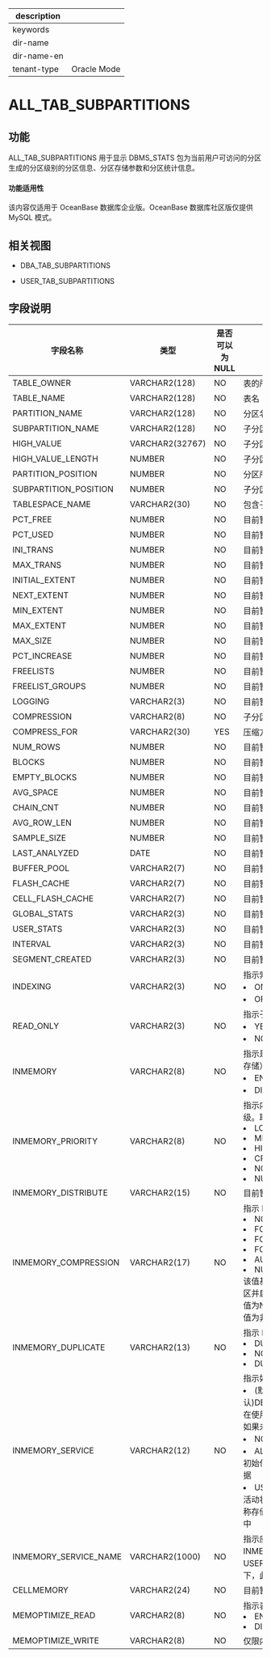 |description||
|---|---|
|keywords||
|dir-name||
|dir-name-en||
|tenant-type|Oracle Mode|

# ALL_TAB_SUBPARTITIONS


功能
-----------

ALL_TAB_SUBPARTITIONS 用于显示 DBMS_STATS 包为当前用户可访问的分区生成的分区级别的分区信息、分区存储参数和分区统计信息。

  <main id="notice" >
    <h4>功能适用性</h4>
    <p>该内容仅适用于 OceanBase 数据库企业版。OceanBase 数据库社区版仅提供 MySQL 模式。</p>
  </main>

相关视图
-------------

* DBA_TAB_SUBPARTITIONS

* USER_TAB_SUBPARTITIONS

字段说明
-------------

|       **字段名称**        |    **类型**     | **是否可以为 NULL** |         **描述**          |
|-----------------------|---------------|----------------|-------------------------|
| TABLE_OWNER           | VARCHAR2(128) | NO             | 表的所有者                   |
| TABLE_NAME            | VARCHAR2(128) | NO             | 表名                      |
| PARTITION_NAME        | VARCHAR2(128) | NO             | 分区名称                    |
| SUBPARTITION_NAME     | VARCHAR2(128) | NO             | 子分区名称                   |
| HIGH_VALUE            | VARCHAR2(32767)        | NO             | 子分区表达式                  |
| HIGH_VALUE_LENGTH     | NUMBER        | NO             | 子分区表达式的长度               |
| PARTITION_POSITION | NUMBER  | NO             | 分区所在位置              |
| SUBPARTITION_POSITION | NUMBER  | NO             | 子分区在分区中的位置              |
| TABLESPACE_NAME       | VARCHAR2(30)        | NO             | 包含子分区的表空间的名称            |
| PCT_FREE              | NUMBER        | NO             | 目前暂不支持该字段，当前该字段默认为 NULL |
| PCT_USED              | NUMBER        | NO             | 目前暂不支持该字段，当前该字段默认为 NULL |
| INI_TRANS             | NUMBER        | NO             | 目前暂不支持该字段，当前该字段默认为 NULL |
| MAX_TRANS             | NUMBER        | NO             | 目前暂不支持该字段，当前该字段默认为 NULL |
| INITIAL_EXTENT        | NUMBER        | NO             | 目前暂不支持该字段，当前该字段默认为 NULL |
| NEXT_EXTENT           | NUMBER        | NO             | 目前暂不支持该字段，当前该字段默认为 NULL |
| MIN_EXTENT            | NUMBER        | NO             | 目前暂不支持该字段，当前该字段默认为 NULL |
| MAX_EXTENT            | NUMBER        | NO             | 目前暂不支持该字段，当前该字段默认为 NULL |
| MAX_SIZE              | NUMBER        | NO             | 目前暂不支持该字段，当前该字段默认为 NULL |
| PCT_INCREASE          | NUMBER        | NO             | 目前暂不支持该字段，当前该字段默认为 NULL |
| FREELISTS             | NUMBER        | NO             | 目前暂不支持该字段，当前该字段默认为 NULL |
| FREELIST_GROUPS       | NUMBER        | NO             | 目前暂不支持该字段，当前该字段默认为 NULL |
| LOGGING               | VARCHAR2(3)   | NO             | 目前暂不支持该字段，当前该字段默认为 NULL |
| COMPRESSION           | VARCHAR2(8)   | NO             | 子分区是否压缩                 |
| COMPRESS_FOR          | VARCHAR2(30)  | YES            | 压缩方法                    |
| NUM_ROWS              | NUMBER        | NO             | 目前暂不支持该字段，当前该字段默认为 NULL |
| BLOCKS                | NUMBER        | NO             | 目前暂不支持该字段，当前该字段默认为 NULL |
| EMPTY_BLOCKS          | NUMBER        | NO             | 目前暂不支持该字段，当前该字段默认为 NULL |
| AVG_SPACE             | NUMBER        | NO             | 目前暂不支持该字段，当前该字段默认为 NULL |
| CHAIN_CNT             | NUMBER        | NO             | 目前暂不支持该字段，当前该字段默认为 NULL |
| AVG_ROW_LEN           | NUMBER        | NO             | 目前暂不支持该字段，当前该字段默认为 NULL |
| SAMPLE_SIZE           | NUMBER        | NO             | 目前暂不支持该字段，当前该字段默认为 NULL |
| LAST_ANALYZED         | DATE          | NO             | 目前暂不支持该字段，当前该字段默认为 NULL |
| BUFFER_POOL           | VARCHAR2(7)   | NO             | 目前暂不支持该字段，当前该字段默认为 NULL |
| FLASH_CACHE           | VARCHAR2(7)   | NO             | 目前暂不支持该字段，当前该字段默认为 NULL |
| CELL_FLASH_CACHE      | VARCHAR2(7)   | NO             | 目前暂不支持该字段，当前该字段默认为 NULL |
| GLOBAL_STATS          | VARCHAR2(3)   | NO             | 目前暂不支持该字段，当前该字段默认为 NULL |
| USER_STATS            | VARCHAR2(3)   | NO             | 目前暂不支持该字段，当前该字段默认为 NULL |
| INTERVAL              | VARCHAR2(3)   | NO             | 目前暂不支持该字段，当前该字段默认为 NULL |
| SEGMENT_CREATED       | VARCHAR2(3)   | NO             | 目前暂不支持该字段，当前该字段默认为 NULL |
| INDEXING              | VARCHAR2(3)     | NO         | 指示索引属性。取值：<li>ON：该子分区的索引已开启<li>OFF：此子分区的索引已关闭                        |
| READ_ONLY             | VARCHAR2(3)     | NO         | 指示子分区是否为只读：<li>YES：子分区的默认设置是只读的<li>NO：子分区的默认设置是读/写                        |
| INMEMORY              | VARCHAR2(8)     | NO         | 指示是否为此子分区启用内存中列存储（IM 列存储）：<li> ENABLED：启用<li>DISABLED：禁用                         |
| INMEMORY_PRIORITY     | VARCHAR2(8)     | NO         | 指示内存中列存储（IM 列存储）填充的优先级。取值：<li>LOW<li>MEDIUM<li>HIGH<li>CRITICAL<li>NONE<li>NULL                        |
| INMEMORY_DISTRIBUTE   | VARCHAR2(15)    | NO         | 目前暂不支持该字段，当前该字段默认为 NULL                        |
| INMEMORY_COMPRESSION  | VARCHAR2(17)    | NO         | 指示 IM 列存储的压缩级别：<li>NO MEMCOMPRESS<li>FOR DML<li>FOR QUERY \[ LOW \| HIGH \]<li>FOR CAPACITY \[ LOW \| HIGH \]<li>AUTO<li>NULL <br>该值基于表中段所在的位置。例如：如果表已分区并启用了 IM 列存储，则对于 ALL_TABLES 值为NULL，对于 ALL_TAB_SUBPARTITIONS 值为非 NULL                        |
| INMEMORY_DUPLICATE    | VARCHAR2(13)    | NO         | 指示 RAC 环境中 IM 列存储的重复设置：<li>DUPLICATE<li>NO DUPLICATE<li>DUPLICATE ALL                         |
| INMEMORY_SERVICE      | VARCHAR2(12)    | NO         | 指示如何在各种实例上填充 IM 列存储。取值：<li>(默认)DEFAULTPARALLEL_INSTANCE_GROUP：在使用初始化参数指定的所有实例上填充数据。如果未设置该参数，则在所有实例上填充数据<li>NONE：数据不会在任何实例上填充<li>ALL：无论 PARALLEL_INSTANCE_GROUP 初始化参数的值如何，都会在所有实例上填充数据<li>USER_DEFINED：仅在用户指定的服务处于活动状态的实例上填充数据。与此对应的服务名称存储在该 INMEMORY_SERVICE_NAME 列中                        |
| INMEMORY_SERVICE_NAME | VARCHAR2(1000)  | NO         | 指示应在其上填充 IM 列存储的服务名称。仅当 INMEMORY_SERVICE 对应的是 USER_DEFINED 时，该列才有值。其他情况下，此列均为空                        |
| CELLMEMORY            | VARCHAR2(24)    | NO         | 目前暂不支持该字段，当前该字段默认为 NULL                         |
| MEMOPTIMIZE_READ      | VARCHAR2(8)     | NO         | 指示表是否启用了基于快速键的访问：<li>ENABLED <li>DISABLED                        |
| MEMOPTIMIZE_WRITE     | VARCHAR2(8)     | NO         |  仅限内部使用                       |
